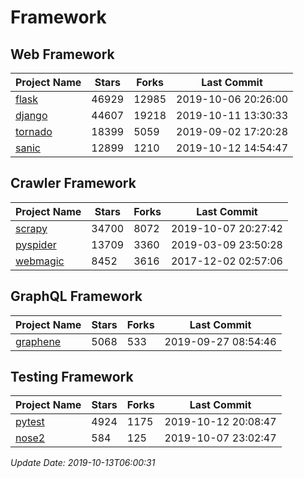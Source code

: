 # Framework

## Web Framework

| Project Name | Stars | Forks | Last Commit |
| ------------ | ----- | ----- | ----------- |
| [flask](https://github.com/pallets/flask) | 46929 | 12985 | 2019-10-06 20:26:00 |
| [django](https://github.com/django/django) | 44607 | 19218 | 2019-10-11 13:30:33 |
| [tornado](https://github.com/tornadoweb/tornado) | 18399 | 5059 | 2019-09-02 17:20:28 |
| [sanic](https://github.com/huge-success/sanic) | 12899 | 1210 | 2019-10-12 14:54:47 |

## Crawler Framework

| Project Name | Stars | Forks | Last Commit |
| ------------ | ----- | ----- | ----------- |
| [scrapy](https://github.com/scrapy/scrapy) | 34700 | 8072 | 2019-10-07 20:27:42 |
| [pyspider](https://github.com/binux/pyspider) | 13709 | 3360 | 2019-03-09 23:50:28 |
| [webmagic](https://github.com/code4craft/webmagic) | 8452 | 3616 | 2017-12-02 02:57:06 |

## GraphQL Framework

| Project Name | Stars | Forks | Last Commit |
| ------------ | ----- | ----- | ----------- |
| [graphene](https://github.com/graphql-python/graphene) | 5068 | 533 | 2019-09-27 08:54:46 |

## Testing Framework

| Project Name | Stars | Forks | Last Commit |
| ------------ | ----- | ----- | ----------- |
| [pytest](https://github.com/pytest-dev/pytest) | 4924 | 1175 | 2019-10-12 20:08:47 |
| [nose2](https://github.com/nose-devs/nose2) | 584 | 125 | 2019-10-07 23:02:47 |

*Update Date: 2019-10-13T06:00:31*